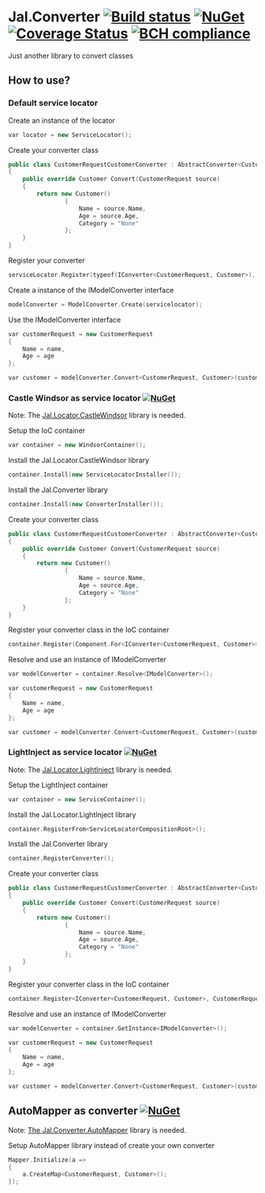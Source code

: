 # Jal.Converter [![Build status](https://ci.appveyor.com/api/projects/status/c63jmwrdr2iussdm?svg=true)](https://ci.appveyor.com/project/raulnq/jal-converter) [![NuGet](https://img.shields.io/nuget/v/Jal.Converter.svg)](https://www.nuget.org/packages/Jal.Converter) [![Coverage Status](https://coveralls.io/repos/github/raulnq/Jal.Converter/badge.svg?branch=master)](https://coveralls.io/github/raulnq/Jal.Converter?branch=master) [![BCH compliance](https://bettercodehub.com/edge/badge/raulnq/Jal.Converter?branch=master)](https://bettercodehub.com/)
Just another library to convert classes

## How to use?

### Default service locator

Create an instance of the locator
```c++
var locator = new ServiceLocator();
```   
Create your converter class
```c++
public class CustomerRequestCustomerConverter : AbstractConverter<CustomerRequest, Customer>
{
	public override Customer Convert(CustomerRequest source)
	{
		return new Customer()
				{
					Name = source.Name,
					Age = source.Age,
					Category = "None"
				};
	}
}
```
Register your converter
```c++
serviceLocator.Register(typeof(IConverter<CustomerRequest, Customer>), new CustomerRequestCustomerConverter());
```
Create a instance of the IModelConverter interface
```c++
modelConverter = ModelConverter.Create(servicelocator);
```    
Use the IModelConverter interface
```c++
var customerRequest = new CustomerRequest
{
	Name = name,
	Age = age
};

var customer = modelConverter.Convert<CustomerRequest, Customer>(customerRequest);  
```
### Castle Windsor as service locator [![NuGet](https://img.shields.io/nuget/v/Jal.Converter.Installer.svg)](https://www.nuget.org/packages/Jal.Converter.Installer)

Note: The [Jal.Locator.CastleWindsor](https://www.nuget.org/packages/Jal.Locator.CastleWindsor/) library is needed.

Setup the IoC container
```c++
var container = new WindsorContainer();
```
Install the Jal.Locator.CastleWindsor library
```c++
container.Install(new ServiceLocatorInstaller());
```
Install the Jal.Converter library
```c++
container.Install(new ConverterInstaller());
```
Create your converter class
```c++
public class CustomerRequestCustomerConverter : AbstractConverter<CustomerRequest, Customer>
{
	public override Customer Convert(CustomerRequest source)
	{
		return new Customer()
				{
					Name = source.Name,
					Age = source.Age,
					Category = "None"
				};
	}
}
```	
Register your converter class in the IoC container
```c++
container.Register(Component.For<IConverter<CustomerRequest, Customer>>().ImplementedBy<CustomerRequestCustomerConverter>());
```
Resolve and use an instance of IModelConverter
```c++
var modelConverter = container.Resolve<IModelConverter>();

var customerRequest = new CustomerRequest
{
	Name = name,
	Age = age
};

var customer = modelConverter.Convert<CustomerRequest, Customer>(customerRequest);
```
### LightInject as service locator [![NuGet](https://img.shields.io/nuget/v/Jal.Converter.LightInject.Installer.svg)](https://www.nuget.org/packages/Jal.Converter.LightInject.Installer)

Note: The [Jal.Locator.LightInject](https://www.nuget.org/packages/Jal.Locator.LightInject/) library is needed. 

Setup the LightInject container
```c++
var container = new ServiceContainer();
```
Install the Jal.Locator.LightInject library
```c++
container.RegisterFrom<ServiceLocatorCompositionRoot>();
```
Install the Jal.Converter library
```c++
container.RegisterConverter();
```
Create your converter class
```c++
public class CustomerRequestCustomerConverter : AbstractConverter<CustomerRequest, Customer>
{
	public override Customer Convert(CustomerRequest source)
	{
		return new Customer()
				{
					Name = source.Name,
					Age = source.Age,
					Category = "None"
				};
	}
}
```	
Register your converter class in the IoC container
```c++
container.Register<IConverter<CustomerRequest, Customer>, CustomerRequestCustomerConverter>();
```
Resolve and use an instance of IModelConverter
```c++
var modelConverter = container.GetInstance<IModelConverter>();

var customerRequest = new CustomerRequest
{
	Name = name,
	Age = age
};

var customer = modelConverter.Convert<CustomerRequest, Customer>(customerRequest);
```
## AutoMapper as converter [![NuGet](https://img.shields.io/nuget/v/Jal.Converter.AutoMapper.svg)](https://www.nuget.org/packages/Jal.Converter.AutoMapper)

Note: [The Jal.Converter.AutoMapper](https://www.nuget.org/packages/Jal.Converter.AutoMapper/) library is needed.

Setup AutoMapper library instead of create your own converter
```c++
Mapper.Initialize(a =>
{
	a.CreateMap<CustomerRequest, Customer>();
});
```